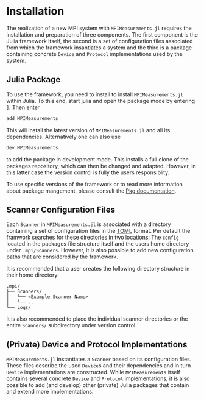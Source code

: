 # Installation
The realization of a new MPI system with `MPIMeasurements.jl` requires the installation and preparation of three components. The first component is the Julia framework itself, the second is a set of configuration files associated from which the framework insantiates a system and the third is a package containing concrete `Device` and `Protocol` implementations used by the system. 

## Julia Package
To use the framework, you need to install to install `MPIMeasurements.jl` within Julia. To this end, start julia and open the package mode by entering `]`. Then enter
```julia
add MPIMeasurements
```
This will install the latest version of `MPIMeasurements.jl` and all its dependencies. Alternatively one can also use 
```julia
dev MPIMeasurements
```
to add the package in development mode. This installs a full clone of the packages repository, which can then be changed and adapted. However, in this latter case the version control is fully the users responsiblity.

To use specific versions of the framework or to read more information about package mangement, please consult the [Pkg documentation](https://pkgdocs.julialang.org/dev/managing-packages/#Adding-packages).

## Scanner Configuration Files
Each `Scanner` in `MPIMeasurements.jl` is associated with a directory containing a set of configuration files in the [TOML](https://toml.io/en/) format. Per default the framwork searches for these directories in two locations: The `config` located in the packages file structure itself and the users home directory under `.mpi/Scanners`. However, it is also possible to add new configuration paths that are considered by the framework.

It is recommended that a user creates the following directory structure in their home directory:
```
.mpi/
├── Scanners/
│   └── <Example Scanner Name>
│   └── ...
└── Logs/
```
It is also recommended to place the individual scanner directories or the entire `Scanners/` subdirectory under version control.

## (Private) Device and Protocol Implementations
`MPIMeasurements.jl` instantiates a `Scanner` based on its configuration files. These files describe the used `Device`s and their dependencies and in turn `Device` implementations are constructed. While `MPIMeasurements` itself contains several concrete `Device` and `Protocol` implementations, it is also possible to add (and develop) other (private) Julia packages that contain and extend more implementations.